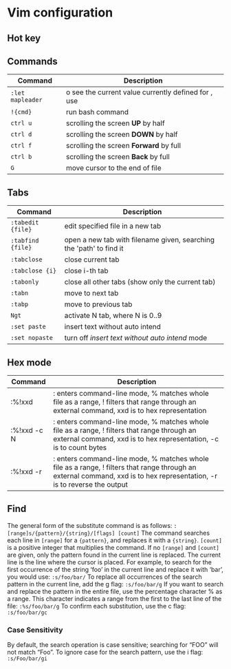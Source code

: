 # Vim configuration

## Hot key

## Commands

| Command           | Description                                                   |
| ----------------- | ------------------------------------------------------------- |
| `:let mapleader`  | o see the current value currently defined for <leader>, use   |
| `!{cmd}`          | run bash command                                              |
| `ctrl u`          | scrolling the screen **UP** by half                           |
| `ctrl d`          | scrolling the screen **DOWN** by half                         |
| `ctrl f`          | scrolling the screen **Forward** by full                      |
| `ctrl b`          | scrolling the screen **Back** by full                         |
| `G`               | move cursor to the end of file                                |

## Tabs

| Command           | Description                                                           |
| ----------------- | --------------------------------------------------------------------- |
| `:tabedit {file}` | edit specified file in a new tab                                      |
| `:tabfind {file}` | open a new tab with filename given, searching the 'path' to find it   |
| `:tabclose`       | close current tab                                                     |
| `:tabclose {i}`   | close i-th tab                                                        |
| `:tabonly`        | close all other tabs (show only the current tab)                      |
| `:tabn`           | move to next tab                                                      |
| `:tabp`           | move to previous tab                                                  |
| `Ngt`             | activate N tab, where N is 0..9                                       |
| `:set paste`      | insert text without auto intend                                       |
| `:set nopaste`    | turn off *insert text without auto intend* mode                       |

## Hex mode

| Command           | Description  |
| ----------------- | ---- |
| :%!xxd            | : enters command-line mode, % matches whole file as a range, ! filters that range through an external command, xxd is to hex representation|
| :%!xxd -c N       | : enters command-line mode, % matches whole file as a range, ! filters that range through an external command, xxd is to hex representation, -c is to count bytes|
| :%!xxd -r        | : enters command-line mode, % matches whole file as a range, ! filters that range through an external command, xxd is to hex representation, -r is to reverse the output|

## Find

The general form of the substitute command is as follows:
`:[range]s/{pattern}/{string}/[flags] [count]`
The command searches each line in `[range]` for a `{pattern}`, and replaces it with a `{string}`. `[count]` is a positive integer that multiplies the command.
If no `[range]` and `[count]` are given, only the pattern found in the current line is replaced. The current line is the line where the cursor is placed.
For example, to search for the first occurrence of the string ‘foo’ in the current line and replace it with ‘bar’, you would use: `:s/foo/bar/`
To replace all occurrences of the search pattern in the current line, add the g flag: `:s/foo/bar/g`
If you want to search and replace the pattern in the entire file, use the percentage character % as a range. This character indicates a range from the first to the last line of the file: `:%s/foo/bar/g`
To confirm each substitution, use the c flag: `:s/foo/bar/gc`

### Case Sensitivity

By default, the search operation is case sensitive; searching for “FOO” will not match “Foo”.
To ignore case for the search pattern, use the i flag: `:s/Foo/bar/gi`
